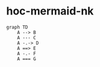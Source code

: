 # hoc-mermaid-nk

```mermaid 
graph TD
    A --> B 
    A --- C 
    A -.-> D 
    A ==> E 
    A -.- F 
    A === G
```
